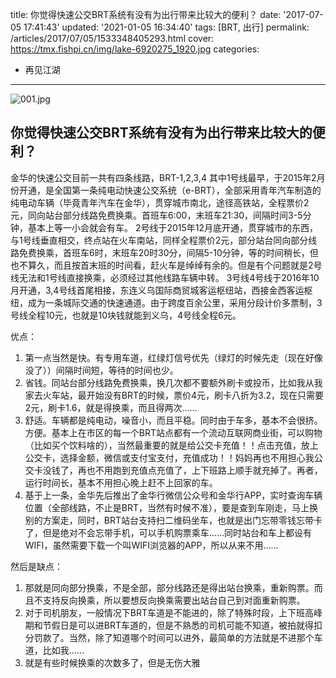 title: 你觉得快速公交BRT系统有没有为出行带来比较大的便利？
date: '2017-07-05 17:41:43'
updated: '2021-01-05 16:34:40'
tags: [BRT, 出行]
permalink: /articles/2017/07/05/1533348405293.html
cover: https://tmx.fishpi.cn/img/lake-6920275_1920.jpg
categories: 
- 再见江湖
---
![001.jpg](https://tmx.fishpi.cn/img/lake-6920275_1920.jpg)

## 你觉得快速公交BRT系统有没有为出行带来比较大的便利？

<!--more-->

金华的快速公交目前一共有四条线路，BRT-1,2,3,4
其中1号线最早，于2015年2月份开通，是全国第一条纯电动快速公交系统（e-BRT），全部采用青年汽车制造的纯电动车辆（毕竟青年汽车在金华），贯穿城市南北，途径高铁站，全程票价2元，同向站台部分线路免费换乘。首班车6:00，末班车21:30，间隔时间3-5分钟，基本上等一小会就会有车。
2号线于2015年12月底开通，贯穿城市的东西，与1号线垂直相交，终点站在火车南站，同样全程票价2元，部分站台同向部分线路免费换乘，首班车6时，末班车20时30分，间隔5-10分钟，等的时间稍长，但也不算久，而且按首末班的时间看，赶火车是绰绰有余的。但是有个问题就是2号线无法和1号线直接换乘，必须经过其他线路车辆中转。
3号线4号线于2016年10月开通，3,4号线首尾相接，东连义乌国际商贸城客运枢纽站，西接金西客运枢纽，成为一条城际交通的快速通道。由于跨度百余公里，采用分段计价多票制，3号线全程10元，也就是10块钱就能到义乌，4号线全程6元。

优点：

1. 第一点当然是快。有专用车道，红绿灯信号优先（绿灯的时候先走（现在好像没了））间隔时间短，等待的时间也少。
2. 省钱。同站台部分线路免费换乘，换几次都不要额外刷卡或投币，比如我从我家去火车站，最开始没有BRT的时候，票价4元，刷卡八折为3.2，现在只需要2元，刷卡1.6，就是得换乘，而且得两次……
3. 舒适。车辆都是纯电动，噪音小，而且平稳。同时由于车多，基本不会很挤。
   方便。基本上在市区的每一个BRT站点都有一个流动互联网商业街，可以购物（比如买个饮料啥的），当然最重要的就是给公交卡充值！！点击充值，放上公交卡，选择金额，微信或支付宝支付，充值成功！！妈妈再也不用担心我公交卡没钱了，再也不用跑到充值点充值了，上下班路上顺手就充掉了。再者，运行时间长，基本不用担心晚上赶不上回家的车。
4. 基于上一条，金华先后推出了金华行微信公众号和金华行APP，实时查询车辆位置（全部线路，不止是BRT，当然有时候不准），要是查到车刚走，马上换别的方案走，同时，BRT站台支持扫二维码坐车，也就是出门忘带零钱忘带卡了，但是绝对不会忘带手机，可以手机购票乘车……同时站台和车上都设有WIFI，虽然需要下载一个叫WIFI浏览器的APP，所以从来不用……

然后是缺点：

1. 那就是同向部分换乘，不是全部，部分线路还是得出站台换乘，重新购票。而且不支持反向换乘，所以要想反向换乘需要出站台自己到对面重新购票。
2. 对于司机朋友，一般情况下BRT车道是不能进的，除了特殊时段，上下班高峰期和节假日是可以进BRT车道的，但是不熟悉的司机可能不知道，被拍就得扣分罚款了。当然，除了知道哪个时间可以进外，最简单的方法就是不进那个车道，比如我……
3. 就是有些时候换乘的次数多了，但是无伤大雅

